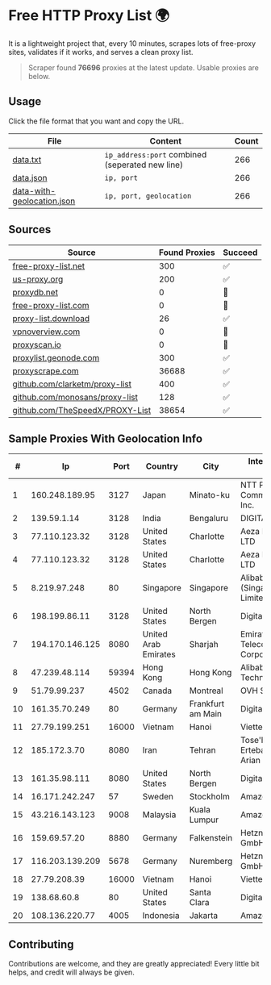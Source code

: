 
# Free HTTP Proxy List 🌍

It is a lightweight project that, every 10 minutes, scrapes lots of free-proxy sites, validates if it works, and serves a clean proxy list.


> Scraper found **76696** proxies at the latest update. Usable proxies are below.

## Usage

Click the file format that you want and copy the URL.


|File|Content|Count|
|----|-------|-----|
|[data.txt](https://raw.githubusercontent.com/themiralay/Proxy-List-World/master/data.txt)|`ip_address:port` combined (seperated new line)|266|
|[data.json](https://raw.githubusercontent.com/themiralay/Proxy-List-World/master/data.json)|`ip, port`|266|
|[data-with-geolocation.json](https://raw.githubusercontent.com/themiralay/Proxy-List-World/master/data-with-geolocation.json)|`ip, port, geolocation`|266|

## Sources

|Source|Found Proxies|Succeed|
|------|-------------|-------|
|[free-proxy-list.net](https://free-proxy-list.net)|300|✅|
|[us-proxy.org](https://www.us-proxy.org)|200|✅|
|[proxydb.net](http://proxydb.net)|0|🚫|
|[free-proxy-list.com](https://free-proxy-list.com/?page=&port=&type%5B%5D=http&type%5B%5D=https&up_time=0&search=Search)|0|🚫|
|[proxy-list.download](https://www.proxy-list.download/HTTP)|26|✅|
|[vpnoverview.com](https://vpnoverview.com/privacy/anonymous-browsing/free-proxy-servers)|0|🚫|
|[proxyscan.io](https://www.proxyscan.io)|0|🚫|
|[proxylist.geonode.com](https://proxylist.geonode.com/api/proxy-list?limit=300&page=1&sort_by=lastChecked&sort_type=desc&protocols=http,https)|300|✅|
|[proxyscrape.com](https://api.proxyscrape.com/v2/?request=displayproxies&protocol=http&timeout=10000&country=all&ssl=all&anonymity=all)|36688|✅|
|[github.com/clarketm/proxy-list](https://raw.githubusercontent.com/clarketm/proxy-list/master/proxy-list-raw.txt)|400|✅|
|[github.com/monosans/proxy-list](https://raw.githubusercontent.com/monosans/proxy-list/main/proxies/http.txt)|128|✅|
|[github.com/TheSpeedX/PROXY-List](https://raw.githubusercontent.com/TheSpeedX/PROXY-List/master/http.txt)|38654|✅|


## Sample Proxies With Geolocation Info

|#|Ip|Port|Country|City|Internet Service Provider|
|-|--|----|-------|----|-------------------------|
|1|160.248.189.95|3127|Japan|Minato-ku|NTT PC Communications, Inc.|
|2|139.59.1.14|3128|India|Bengaluru|DIGITALOCEAN|
|3|77.110.123.32|3128|United States|Charlotte|Aeza International LTD|
|4|77.110.123.32|3128|United States|Charlotte|Aeza International LTD|
|5|8.219.97.248|80|Singapore|Singapore|Alibaba Cloud (Singapore) Private Limited|
|6|198.199.86.11|3128|United States|North Bergen|DigitalOcean, LLC|
|7|194.170.146.125|8080|United Arab Emirates|Sharjah|Emirates Telecommunications Corporation|
|8|47.239.48.114|59394|Hong Kong|Hong Kong|Alibaba (US) Technology Co., Ltd.|
|9|51.79.99.237|4502|Canada|Montreal|OVH SAS|
|10|161.35.70.249|80|Germany|Frankfurt am Main|DigitalOcean, LLC|
|11|27.79.199.251|16000|Vietnam|Hanoi|Viettel Corporation|
|12|185.172.3.70|8080|Iran|Tehran|Tose'h Fanavari Ertebabat Pasargad Arian Co. PJS|
|13|161.35.98.111|8080|United States|North Bergen|DigitalOcean, LLC|
|14|16.171.242.247|57|Sweden|Stockholm|Amazon.com|
|15|43.216.143.123|9008|Malaysia|Kuala Lumpur|Amazon.com, Inc.|
|16|159.69.57.20|8880|Germany|Falkenstein|Hetzner Online GmbH|
|17|116.203.139.209|5678|Germany|Nuremberg|Hetzner Online GmbH|
|18|27.79.208.39|16000|Vietnam|Hanoi|Viettel Corporation|
|19|138.68.60.8|80|United States|Santa Clara|DigitalOcean, LLC|
|20|108.136.220.77|4005|Indonesia|Jakarta|Amazon.com, Inc.|



## Contributing

Contributions are welcome, and they are greatly appreciated! Every
little bit helps, and credit will always be given.

